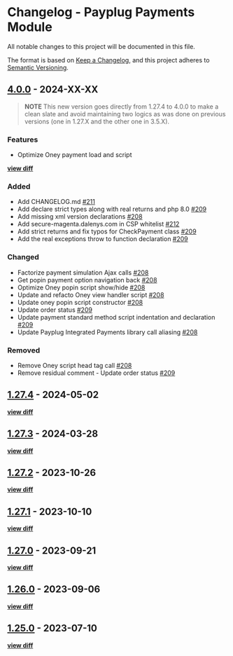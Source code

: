 # Changelog - Payplug Payments Module

All notable changes to this project will be documented in this file.

The format is based on [Keep a Changelog](https://keepachangelog.com/en/1.0.0/),
and this project adheres to [Semantic Versioning](https://semver.org/spec/v2.0.0.html).

## [4.0.0](https://github.com/payplug/payplug-magento2/releases/tag/4.0.0) - 2024-XX-XX

> **NOTE**
> This new version goes directly from 1.27.4 to 4.0.0 to make a clean slate and avoid maintaining two logics as was done on previous versions (one in 1.27.X and the other one in 3.5.X).

### Features

- Optimize Oney payment load and script

**[view diff](https://github.com/payplug/payplug-magento2/compare/1.27.4...4.0.0)**

### Added

- Add CHANGELOG.md [#211](https://github.com/payplug/payplug-magento2/pull/211)
- Add declare strict types along with real returns and php 8.0 [#209](https://github.com/payplug/payplug-magento2/pull/209)
- Add missing xml version declarations [#208](https://github.com/payplug/payplug-magento2/pull/208)
- Add secure-magenta.dalenys.com in CSP whitelist [#212](https://github.com/payplug/payplug-magento2/pull/212)
- Add strict returns and fix typos for CheckPayment class [#209](https://github.com/payplug/payplug-magento2/pull/209)
- Add the real exceptions throw to function declaration [#209](https://github.com/payplug/payplug-magento2/pull/209)

### Changed

- Factorize payment simulation Ajax calls [#208](https://github.com/payplug/payplug-magento2/pull/208)
- Get popin payment option navigation back [#208](https://github.com/payplug/payplug-magento2/pull/208)
- Optimize Oney popin script show/hide [#208](https://github.com/payplug/payplug-magento2/pull/208)
- Update and refacto Oney view handler script [#208](https://github.com/payplug/payplug-magento2/pull/208)
- Update oney popin script constructor [#208](https://github.com/payplug/payplug-magento2/pull/208)
- Update order status [#209](https://github.com/payplug/payplug-magento2/pull/209)
- Update payment standard method script indentation and declaration [#209](https://github.com/payplug/payplug-magento2/pull/209)
- Update Payplug Integrated Payments library call aliasing [#208](https://github.com/payplug/payplug-magento2/pull/208)

### Removed

- Remove Oney script head tag call [#208](https://github.com/payplug/payplug-magento2/pull/208)
- Remove residual comment - Update order status [#209](https://github.com/payplug/payplug-magento2/pull/209)

## [1.27.4](https://github.com/payplug/payplug-magento2/releases/tag/1.27.4) - 2024-05-02

**[view diff](https://github.com/payplug/payplug-magento2/compare/1.27.3...1.27.4)**

## [1.27.3](https://github.com/payplug/payplug-magento2/releases/tag/1.27.3) - 2024-03-28

**[view diff](https://github.com/payplug/payplug-magento2/compare/1.27.2...1.27.3)**

## [1.27.2](https://github.com/payplug/payplug-magento2/releases/tag/1.27.2) - 2023-10-26

**[view diff](https://github.com/payplug/payplug-magento2/compare/1.27.1...1.27.2)**

## [1.27.1](https://github.com/payplug/payplug-magento2/releases/tag/1.27.1) - 2023-10-10

**[view diff](https://github.com/payplug/payplug-magento2/compare/1.27.0...1.27.1)**

## [1.27.0](https://github.com/payplug/payplug-magento2/releases/tag/1.27.0) - 2023-09-21

**[view diff](https://github.com/payplug/payplug-magento2/compare/1.26.0...1.27.0)**

## [1.26.0](https://github.com/payplug/payplug-magento2/releases/tag/1.26.0) - 2023-09-06

**[view diff](https://github.com/payplug/payplug-magento2/compare/1.25.0...1.26.0)**

## [1.25.0](https://github.com/payplug/payplug-magento2/releases/tag/1.25.0) - 2023-07-10

**[view diff](https://github.com/payplug/payplug-magento2/compare/1.24.1...1.25.0)**